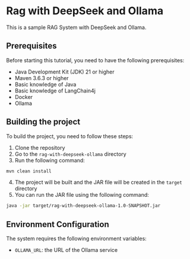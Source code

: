 # Rag with DeepSeek and Ollama
This is a sample RAG System with DeepSeek and Ollama. 

## Prerequisites
Before starting this tutorial, you need to have the following prerequisites:
- Java Development Kit (JDK) 21 or higher
- Maven 3.6.3 or higher
- Basic knowledge of Java
- Basic knowledge of LangChain4j
- Docker 
- Ollama

## Building the project
To build the project, you need to follow these steps:
1. Clone the repository
2. Go to the `rag-with-deepseek-ollama` directory
3. Run the following command:
```bash
mvn clean install
```
4. The project will be built and the JAR file will be created in the `target` directory
5. You can run the JAR file using the following command:
```bash
java -jar target/rag-with-deepseek-ollama-1.0-SNAPSHOT.jar
```
## Environment Configuration
The system requires the following environment variables:
- `OLLAMA_URL`: the URL of the Ollama service
